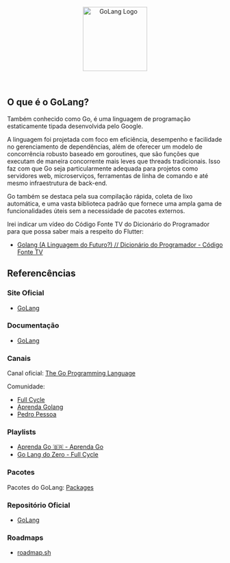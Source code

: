 <p align="center">
    <image src="../logos/golang-logo.png" height="150px" alt="GoLang Logo" />
</p>

</br>

## O que é o GoLang?

Também conhecido como Go, é uma linguagem de programação estaticamente tipada desenvolvida pelo Google.

A linguagem foi projetada com foco em eficiência, desempenho e facilidade no gerenciamento de dependências, além de oferecer um modelo de concorrência robusto baseado em goroutines, que são funções que executam de maneira concorrente mais leves que threads tradicionais. Isso faz com que Go seja particularmente adequada para projetos como servidores web, microserviços, ferramentas de linha de comando e até mesmo infraestrutura de back-end.

Go também se destaca pela sua compilação rápida, coleta de lixo automática, e uma vasta biblioteca padrão que fornece uma ampla gama de funcionalidades úteis sem a necessidade de pacotes externos.

Irei indicar um vídeo do Código Fonte TV do Dicionário do Programador para que possa saber mais a respeito do Flutter:

- [Golang (A Linguagem do Futuro?) // Dicionário do Programador - Código Fonte TV](https://youtu.be/2kyNEf9IsBQ?si=pNSMPt9chv3M91BD/)

## Referencências

### Site Oficial

- [GoLang](https://go.dev/)

### Documentação

- [GoLang](https://go.dev/doc/)

### Canais

Canal oficial: [The Go Programming Language](https://www.youtube.com/@golang/)

Comunidade:
- [Full Cycle](https://www.youtube.com/@FullCycle)
- [Aprenda Golang](https://www.youtube.com/@AprendaGolang/)
- [Pedro Pessoa](https://www.youtube.com/@phenpessoa)

### Playlists

- [Aprenda Go 🇧🇷 - Aprenda Go](https://www.youtube.com/watch?v=WiGU_ZB-u0w&list=PLCKpcjBB_VlBsxJ9IseNxFllf-UFEXOdg&pp=iAQB/)
- [Go Lang do Zero - Full Cycle](https://www.youtube.com/watch?v=_MkQLDMak-4&list=PL5aY_NrL1rjucQqO21QH8KclsLDYu1BIg&pp=iAQB/)

### Pacotes

Pacotes do GoLang: [Packages](https://pkg.go.dev/)

### Repositório Oficial

- [GoLang](https://github.com/golang/go/)

### Roadmaps

- [roadmap.sh](https://roadmap.sh/golang/)
